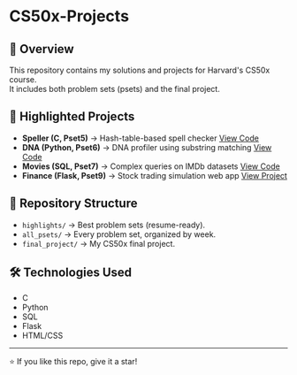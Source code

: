 # CS50x-Projects

## 📌 Overview
This repository contains my solutions and projects for Harvard's CS50x course.  
It includes both problem sets (psets) and the final project.  

## 🚀 Highlighted Projects
- **Speller (C, Pset5)** → Hash-table-based spell checker [View Code](highlights/speller/speller.c)  
- **DNA (Python, Pset6)** → DNA profiler using substring matching [View Code](highlights/dna/dna.py)  
- **Movies (SQL, Pset7)** → Complex queries on IMDb datasets [View Code](highlights/movies/movies.sql)  
- **Finance (Flask, Pset9)** → Stock trading simulation web app [View Project](highlights/finance/)  
## 📂 Repository Structure
- `highlights/` → Best problem sets (resume-ready).  
- `all_psets/` → Every problem set, organized by week.  
- `final_project/` → My CS50x final project.
  
## 🛠️ Technologies Used
- C
- Python
- SQL
- Flask
- HTML/CSS  

---
⭐ If you like this repo, give it a star!
